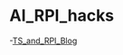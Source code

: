 # AI_RPI_hacks
-[TS_and_RPI_Blog](https://learn.adafruit.com/running-tensorflow-lite-on-the-raspberry-pi-4/initial-setup)
